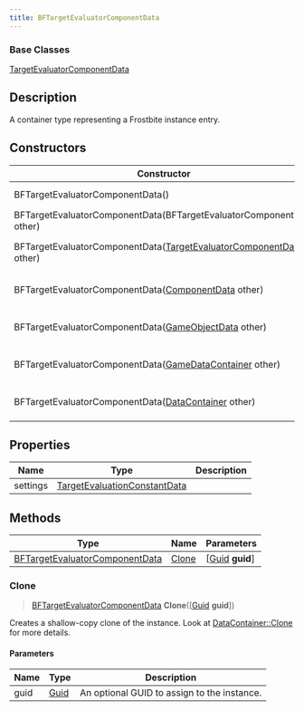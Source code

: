 ```yaml
---
title: BFTargetEvaluatorComponentData
---
```

### Base Classes

[TargetEvaluatorComponentData](TargetEvaluatorComponentData)

## Description

A container type representing a Frostbite instance entry.

## Constructors

| Constructor                                                                                        | Description                                                                                                                                                  |
| -------------------------------------------------------------------------------------------------- | ------------------------------------------------------------------------------------------------------------------------------------------------------------ |
| BFTargetEvaluatorComponentData()                                                                   | Create a new instance of this container type.                                                                                                                |
| BFTargetEvaluatorComponentData(BFTargetEvaluatorComponentData other)                               | Create a reference copy of an instance of the same type.                                                                                                     |
| BFTargetEvaluatorComponentData([TargetEvaluatorComponentData](TargetEvaluatorComponentData) other) | Upcast an instance of type [TargetEvaluatorComponentData](TargetEvaluatorComponentData) to [BFTargetEvaluatorComponentData](BFTargetEvaluatorComponentData). |
| BFTargetEvaluatorComponentData([ComponentData](ComponentData) other)                               | Upcast an instance of type [ComponentData](ComponentData) to [BFTargetEvaluatorComponentData](BFTargetEvaluatorComponentData).                               |
| BFTargetEvaluatorComponentData([GameObjectData](GameObjectData) other)                             | Upcast an instance of type [GameObjectData](GameObjectData) to [BFTargetEvaluatorComponentData](BFTargetEvaluatorComponentData).                             |
| BFTargetEvaluatorComponentData([GameDataContainer](GameDataContainer) other)                       | Upcast an instance of type [GameDataContainer](GameDataContainer) to [BFTargetEvaluatorComponentData](BFTargetEvaluatorComponentData).                       |
| BFTargetEvaluatorComponentData([DataContainer](/vext/ref/shared/class/datacontainer) other)          | Upcast an instance of type [DataContainer](/vext/ref/shared/class/datacontainer) to [BFTargetEvaluatorComponentData](BFTargetEvaluatorComponentData).          |

## Properties

| Name     | Type                                                         | Description |
| -------- | ------------------------------------------------------------ | ----------- |
| settings | [TargetEvaluationConstantData](TargetEvaluationConstantData) |             |

## Methods

| Type                                                             | Name            | Parameters                                     |
| ---------------------------------------------------------------- | --------------- | ---------------------------------------------- |
| [BFTargetEvaluatorComponentData](BFTargetEvaluatorComponentData) | [Clone](#clone) | \[[Guid](/vext/ref/shared/class/guid) **guid**\] |

### Clone

> [BFTargetEvaluatorComponentData](BFTargetEvaluatorComponentData) **Clone**(\[[Guid](/vext/ref/shared/class/guid) **guid**\])

Creates a shallow-copy clone of the instance. Look at [DataContainer::Clone](/vext/ref/shared/class/datacontainer#clone) for more details.

#### Parameters

| Name | Type         | Description                                 |
| ---- | ------------ | ------------------------------------------- |
| guid | [Guid](Guid) | An optional GUID to assign to the instance. |
